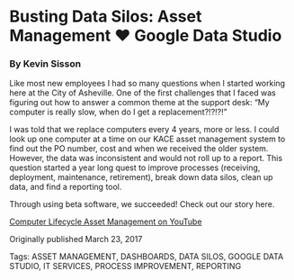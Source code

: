 # Busting Data Silos: Asset Management  ❤ Google Data Studio
### By Kevin Sisson

Like most new employees I had so many questions when I started working here at the City of Asheville. One of the first challenges that I faced was figuring out how to answer a common theme at the support desk: “My computer is really slow, when do I get a replacement?!?!?!”

I was told that we replace computers every 4 years, more or less. I could look up one computer at a time on our KACE asset management system to find out the PO number, cost and when we received the older system. However, the data was inconsistent and would not roll up to a report. This question started a year long quest to improve processes (receiving, deployment, maintenance, retirement), break down data silos, clean up data, and find a reporting tool.

Through using beta software, we succeeded! Check out our story here.

[Computer Lifecycle Asset Management on YouTube](https://youtu.be/_aARxtjqjWQ)


Originally published March 23, 2017

Tags: ASSET MANAGEMENT, DASHBOARDS, DATA SILOS, GOOGLE DATA STUDIO, IT SERVICES, PROCESS IMPROVEMENT, REPORTING
